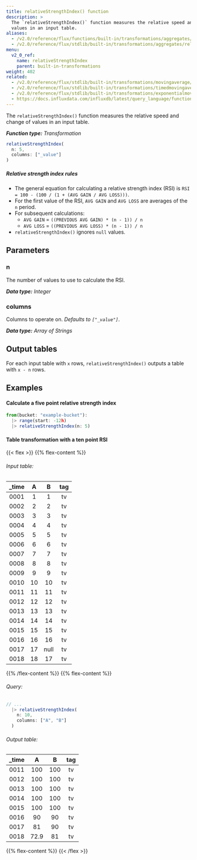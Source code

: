 ```yaml
---
title: relativeStrengthIndex() function
description: >
  The `relativeStrengthIndex()` function measures the relative speed and change of
  values in an input table.
aliases:
  - /v2.0/reference/flux/functions/built-in/transformations/aggregates/relativestrengthindex/
  - /v2.0/reference/flux/stdlib/built-in/transformations/aggregates/relativestrengthindex/
menu:
  v2_0_ref:
    name: relativeStrengthIndex
    parent: built-in-transformations
weight: 402
related:
  - /v2.0/reference/flux/stdlib/built-in/transformations/movingaverage/
  - /v2.0/reference/flux/stdlib/built-in/transformations/timedmovingaverage/
  - /v2.0/reference/flux/stdlib/built-in/transformations/exponentialmovingaverage/
  - https://docs.influxdata.com/influxdb/latest/query_language/functions/#relative-strength-index, InfluxQL RELATIVE_STRENGTH_INDEX()
---
```


The `relativeStrengthIndex()` function measures the relative speed and change of
values in an input table.

_**Function type:** Transformation_  

```js
relativeStrengthIndex(
  n: 5,
  columns: ["_value"]
)
```

##### Relative strength index rules
- The general equation for calculating a relative strength index (RSI) is
  `RSI = 100 - (100 / (1 + (AVG GAIN / AVG LOSS)))`.
- For the first value of the RSI, `AVG GAIN` and `AVG LOSS` are averages of the `n` period.
- For subsequent calculations:
  - `AVG GAIN` = `((PREVIOUS AVG GAIN) * (n - 1)) / n`
  - `AVG LOSS` = `((PREVIOUS AVG LOSS) * (n - 1)) / n`
- `relativeStrengthIndex()` ignores `null` values.

## Parameters

### n
The number of values to use to calculate the RSI.

_**Data type:** Integer_

### columns
Columns to operate on. _Defaults to `["_value"]`_.

_**Data type:** Array of Strings_

## Output tables
For each input table with `x` rows, `relativeStrengthIndex()` outputs a table
with `x - n` rows.

## Examples

#### Calculate a five point relative strength index
```js
from(bucket: "example-bucket"):
  |> range(start: -12h)
  |> relativeStrengthIndex(n: 5)
```

#### Table transformation with a ten point RSI

{{< flex >}}
{{% flex-content %}}
###### Input table:
| _time | A    | B    | tag |
|:-----:|:----:|:----:|:---:|
| 0001  | 1    | 1    | tv  |
| 0002  | 2    | 2    | tv  |
| 0003  | 3    | 3    | tv  |
| 0004  | 4    | 4    | tv  |
| 0005  | 5    | 5    | tv  |
| 0006  | 6    | 6    | tv  |
| 0007  | 7    | 7    | tv  |
| 0008  | 8    | 8    | tv  |
| 0009  | 9    | 9    | tv  |
| 0010  | 10   | 10   | tv  |
| 0011  | 11   | 11   | tv  |
| 0012  | 12   | 12   | tv  |
| 0013  | 13   | 13   | tv  |
| 0014  | 14   | 14   | tv  |
| 0015  | 15   | 15   | tv  |
| 0016  | 16   | 16   | tv  |
| 0017  | 17   | null | tv  |
| 0018  | 18   | 17   | tv  |
{{% /flex-content %}}
{{% flex-content %}}
###### Query:
```js
// ...
  |> relativeStrengthIndex(
    n: 10,
    columns: ["A", "B"]
  )
```

###### Output table:
| _time |   A  |   B  | tag |
|:-----:|:----:|:----:|:---:|
|  0011 | 100  | 100  |  tv |
|  0012 | 100  | 100  |  tv |
|  0013 | 100  | 100  |  tv |
|  0014 | 100  | 100  |  tv |
|  0015 | 100  | 100  |  tv |
|  0016 |  90  |  90  |  tv |
|  0017 |  81  |  90  |  tv |
|  0018 | 72.9 |  81  |  tv |
{{% flex-content %}}
{{< /flex >}}
